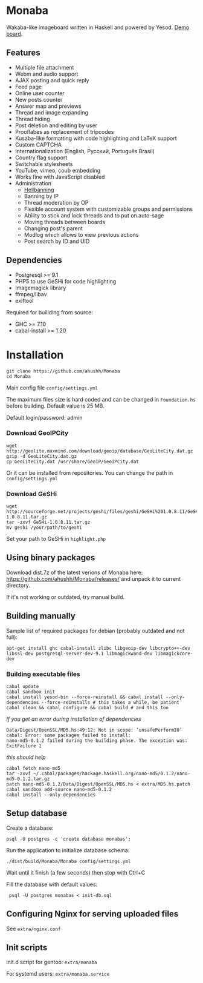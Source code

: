 Monaba
======

Wakaba-like imageboard written in Haskell and powered by Yesod. [Demo board](http://haibane.ru).

Features
------
* Multiple file attachment
* Webm and audio support
* AJAX posting and quick reply
* Feed page
* Online user counter
* New posts counter
* Answer map and previews
* Thread and image expanding
* Thread hiding
* Post deletion and editing by user
* Prooflabes as replacement of tripcodes
* Kusaba-like formatting with code highlighting and LaTeX support
* Custom CAPTCHA
* Internationalization (English, Русский, Português Brasil)
* Country flag support
* Switchable stylesheets
* YouTube, vimeo, coub embedding
* Works fine with JavaScript disabled
* Administration
    - [Hellbanning](http://en.wikipedia.org/wiki/Hellbanning)
    - Banning by IP
    - Thread moderation by OP
    - Flexible account system with customizable groups and permissions
    - Ability to stick and lock threads and to put on auto-sage
    - Moving threads between boards
    - Changing post's parent
    - Modlog which allows to view previous actions
    - Post search by ID and UID

Dependencies
------
* Postgresql >= 9.1
* PHP5 to use GeSHi for code highlighting
* Imagemagick library
* ffmpeg/libav
* exiftool

Required for builiding from source:

* GHC >= 7.10
* cabal-install >= 1.20

Installation
======

    git clone https://github.com/ahushh/Monaba
    cd Monaba

Main config file `config/settings.yml`

The maximum files size is hard coded and can be changed in `Foundation.hs` before building. Default value is 25 MB.

Default login/password: admin

### Download GeoIPCity

    wget http://geolite.maxmind.com/download/geoip/database/GeoLiteCity.dat.gz
    gzip -d GeoLiteCity.dat.gz
    cp GeoLiteCity.dat /usr/share/GeoIP/GeoIPCity.dat

Or it can be installed from repositories. You can change the path in `config/settings.yml`

### Download GeSHi

    wget http://sourceforge.net/projects/geshi/files/geshi/GeSHi%201.0.8.11/GeSHi-1.0.8.11.tar.gz
    tar -zxvf GeSHi-1.0.8.11.tar.gz
    mv geshi /your/path/to/geshi

Set your path to GeSHi in `highlight.php`

## Using binary packages

Download dist.7z of the latest verions of Monaba here: https://github.com/ahushh/Monaba/releases/ and unpack it to current directory. 

If it's not working or outdated, try manual build.

## Building manually

Sample list of required packages for debian (probably outdated and not full):

    apt-get install ghc cabal-install zlibc libgeoip-dev libcrypto++-dev libssl-dev postgresql-server-dev-9.1 libmagickwand-dev libmagickcore-dev

### Building executable files

    cabal update
    cabal sandbox init
    cabal install yesod-bin --force-reinstall && cabal install --only-dependencies --force-reinstalls # this takes a while, be patient
    cabal clean && cabal configure && cabal build # and this too

*If you get an error during installation of dependencies*

    Data/Digest/OpenSSL/MD5.hs:49:12: Not in scope: ‘unsafePerformIO’
    cabal: Error: some packages failed to install:
    nano-md5-0.1.2 failed during the building phase. The exception was:
    ExitFailure 1

*this should help*

    cabal fetch nano-md5
    tar -zxvf ~/.cabal/packages/hackage.haskell.org/nano-md5/0.1.2/nano-md5-0.1.2.tar.gz
    patch nano-md5-0.1.2/Data/Digest/OpenSSL/MD5.hs < extra/MD5.hs.patch
    cabal sandbox add-source nano-md5-0.1.2
    cabal install --only-dependencies

## Setup database

Create a database:

    psql -U postgres -c 'create database monabas';

Run the application to initialize database schema:

    ./dist/build/Monaba/Monaba config/settings.yml

Wait until it finish (a few seconds) then stop with Ctrl+C

Fill the database with default values:

     psql -U postgres monabas < init-db.sql

## Configuring Nginx for serving uploaded files

See `extra/nginx.conf`

## Init scripts

init.d script for gentoo: `extra/monaba`

For systemd users: `extra/monaba.service`
